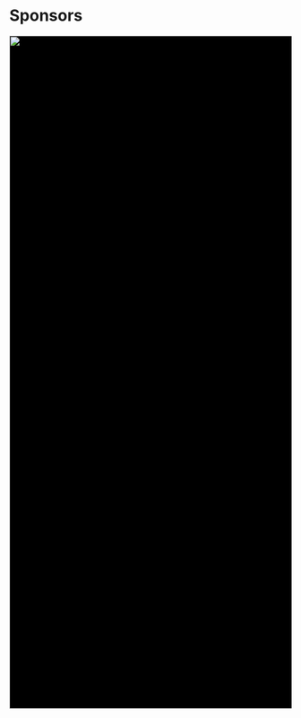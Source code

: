 # Sponsors


<img src="http://uptake.com/wp-content/uploads/2015/02/uptake_logo1.png" style="border: none;background: black" width="1200px" />
